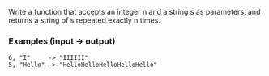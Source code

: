 Write a function that accepts an integer n and a string s as parameters, and returns a string of s repeated exactly n times.

### Examples (input -> output)
```
6, "I"     -> "IIIIII"
5, "Hello" -> "HelloHelloHelloHelloHello"
```

